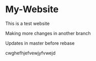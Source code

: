 # My-Website

This is a test website


Making more changes in another branch

Updates in master before rebase

cwghefhjefvewjyfvwejd
